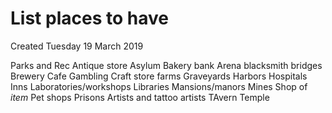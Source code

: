 # List places to have
Created Tuesday 19 March 2019
 
Parks and Rec
Antique store 
Asylum
Bakery
bank
Arena
blacksmith
bridges
Brewery
Cafe
Gambling
Craft store
farms
Graveyards
Harbors
Hospitals
Inns
Laboratories/workshops
Libraries
Mansions/manors
Mines
Shop of *item*
Pet shops
Prisons
Artists and tattoo artists
TAvern 
Temple


